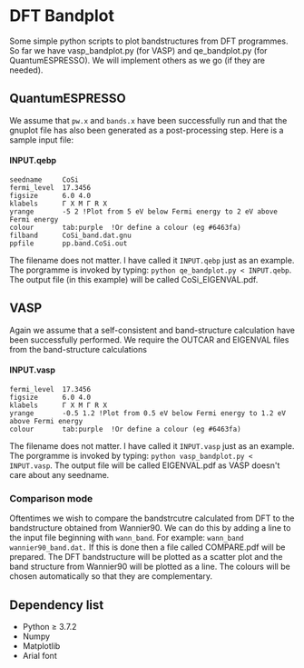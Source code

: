 # DFT Bandplot
Some simple python scripts to plot bandstructures from DFT programmes.
So far we have vasp_bandplot.py (for VASP) and qe_bandplot.py (for QuantumESPRESSO).
We will implement others as we go (if they are needed).


## QuantumESPRESSO
We assume that ```pw.x``` and ```bands.x``` have been successfully run and that the gnuplot file has also been generated as a post-processing step.
Here is a sample input file:
#### INPUT.qebp
    seedname     CoSi
    fermi_level  17.3456
    figsize      6.0 4.0
    klabels      Γ X M Γ R X
    yrange       -5 2 !Plot from 5 eV below Fermi energy to 2 eV above Fermi energy
    colour       tab:purple  !Or define a colour (eg #6463fa)
    filband      CoSi_band.dat.gnu
    ppfile       pp.band.CoSi.out
The filename does not matter. I have called it ```INPUT.qebp``` just as an example. The porgramme is invoked by typing:
```python qe_bandplot.py < INPUT.qebp```.
The output file (in this example) will be called CoSi_EIGENVAL.pdf. 

## VASP
Again we assume that a self-consistent and band-structure calculation have been successfully performed. We require the OUTCAR and EIGENVAL files from the band-structure calculations
#### INPUT.vasp
    fermi_level  17.3456
    figsize      6.0 4.0
    klabels      Γ X M Γ R X
    yrange       -0.5 1.2 !Plot from 0.5 eV below Fermi energy to 1.2 eV above Fermi energy
    colour       tab:purple  !Or define a colour (eg #6463fa)
The filename does not matter. I have called it ```INPUT.vasp``` just as an example. The porgramme is invoked by typing:
```python vasp_bandplot.py < INPUT.vasp```.
The output file will be called EIGENVAL.pdf as VASP doesn't care about any seedname. 

### Comparison mode
Oftentimes we wish to compare the bandstrcutre calculated from DFT to the bandstructure obtained from Wannier90. We can do this by adding a line to the input file beginning with ```wann_band```. For example: ```wann_band wannier90_band.dat.``` If this is done then a file called COMPARE.pdf will be prepared. The DFT bandstructure will be plotted as a scatter plot and the band structure from Wannier90 will be plotted as a line. The colours will be chosen automatically so that they are complementary.

## Dependency list
- Python $\geq$ 3.7.2
- Numpy
- Matplotlib
- Arial font
